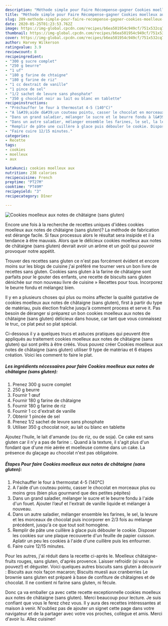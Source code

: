 ```yaml
---
description: "Méthode simple pour Faire Récompense-gagner Cookies moelleux aux notes de châtaigne (sans gluten)"
title: "Méthode simple pour Faire Récompense-gagner Cookies moelleux aux notes de châtaigne (sans gluten)"
slug: 209-methode-simple-pour-faire-recompense-gagner-cookies-moelleux-aux-notes-de-chataigne-sans-gluten
date: 2020-05-25T01:23:53.762Z
image: https://img-global.cpcdn.com/recipes/b6ea501954c949cf/751x532cq70/cookies-moelleux-aux-notes-de-chataigne-sans-gluten-photo-principale-de-la-recette.jpg
thumbnail: https://img-global.cpcdn.com/recipes/b6ea501954c949cf/751x532cq70/cookies-moelleux-aux-notes-de-chataigne-sans-gluten-photo-principale-de-la-recette.jpg
cover: https://img-global.cpcdn.com/recipes/b6ea501954c949cf/751x532cq70/cookies-moelleux-aux-notes-de-chataigne-sans-gluten-photo-principale-de-la-recette.jpg
author: Harvey Wilkerson
ratingvalue: 3.9
reviewcount: 8
recipeingredient:
- "300 g sucre complet"
- "250 g beurre"
- "1 uf"
- "180 g farine de chtaigne"
- "180 g farine de riz"
- "1 cc dextrait de vanille"
- "1 pince de sel"
- "1/2 sachet de levure sans phosphate"
- "350 g chocolat noir au lait ou blanc en tablette"
recipeinstructions:
- "Préchauffer le four à thermostat 4-5 (140°C)"
- "A l&#39;aide d&#39;un couteau pointu, casser le chocolat en morceaux plus ou moins gros (bien plus gourmand que des petites pépites)"
- "Dans un grand saladier, mélanger le sucre et le beurre fondu à l&#39;aide d&#39;un fouet. Ajouter l’œuf et l&#39;extrait de vanille liquide et mélanger à nouveau."
- "Dans un autre saladier, mélanger ensemble les farines, le sel, la levure et les morceaux de chocolat puis incorporer en 2/3 fois au mélange précédent, jusqu&#39;à ce que tout soit homogène."
- "Remplir de pâte une cuillère à glace puis débouler le cookie. Disposer les cookies sur une plaque recouverte d&#39;un feuille de papier cuisson. Aplatir un peu les cookies à l&#39;aide d&#39;une cuillère puis les enfourner."
- "Faire cuire 12/15 minutes."
categories:
- Recette
tags:
- cookies
- moelleux
- aux

katakunci: cookies moelleux aux 
nutrition: 238 calories
recipecuisine: French
preptime: "PT27M"
cooktime: "PT49M"
recipeyield: "3"
recipecategory: Dîner

---
```



![Cookies moelleux aux notes de châtaigne (sans gluten)](https://img-global.cpcdn.com/recipes/b6ea501954c949cf/751x532cq70/cookies-moelleux-aux-notes-de-chataigne-sans-gluten-photo-principale-de-la-recette.jpg)

Encore une fois à la recherche de recettes uniques d'idées cookies moelleux aux notes de châtaigne (sans gluten)? La méthode de fabrication est dérange facile. Si faux processus alors le résultat sera insipide et il a tendance à être mauvais. Alors que le délicieux cookies moelleux aux notes de châtaigne (sans gluten) devrait avoir un arôme et un goût qui pouvoir provoquer notre appétit.

Trouver des recettes sans gluten ce n&#39;est pas forcément évident et encore moins sur les blogs de cuisine j&#39;ai préféré me tourner vers un bon livre de recettes sans gluten. Cookies sans gluten à la farine de châtaigne sont parfaits pour le gouter des enfants, une recette de biscuits sans gluten dénichée sur mon nouveau livre de cuisine » Recettes pour tous. Incorporez le beurre fondu et mélangez bien.

Il y en a plusieurs choses qui plus ou moins affecter la qualité gustative de cookies moelleux aux notes de châtaigne (sans gluten), first à partir du type de matériau, puis élection fraîche jusqu'à comment process et serve it. Pas besoin de déranger si préparez un bon cookies moelleux aux notes de châtaigne (sans gluten) délicieux dans house, car tant que vous connaissez le truc, ce plat peut so plat spécial.


Ci-dessous il y a quelques trucs et astuces pratiques qui peuvent être appliqués au traitement cookies moelleux aux notes de châtaigne (sans gluten) qui sont prêts à être créés. Vous pouvez créer Cookies moelleux aux notes de châtaigne (sans gluten) utiliser 9 type de matériau et 6 étapes création. Voici les comment to faire le plat.

<!--inarticleads1-->

##### Les ingrédients nécessaires pour faire Cookies moelleux aux notes de châtaigne (sans gluten):

1. Prenez 300 g sucre complet
1.  250 g beurre
1. Fournir 1 œuf
1. Fournir 180 g farine de châtaigne
1. Fournir 180 g farine de riz
1. Fournir 1 cc d&#39;extrait de vanille
1. Obtenir 1 pincée de sel
1. Prenez 1/2 sachet de levure sans phosphate
1. Utiliser 350 g chocolat noir, au lait ou blanc en tablette


Ajoutez l&#39;huile, le lait d&#39;amande (ou de riz, ou de soja). Ce cake est sans gluten car il n&#39;y a pas de farine :. Quand à la texture, il s&#39;agit plus d&#39;un fondant que d&#39;une mie aérée et moelleuse comme dans un cake. La présence du glaçage au chocolat n&#39;est pas obligatoire. 

<!--inarticleads2-->

##### Étapes Pour faire Cookies moelleux aux notes de châtaigne (sans gluten):

1. Préchauffer le four à thermostat 4-5 (140°C)
1. A l&#39;aide d&#39;un couteau pointu, casser le chocolat en morceaux plus ou moins gros (bien plus gourmand que des petites pépites)
1. Dans un grand saladier, mélanger le sucre et le beurre fondu à l&#39;aide d&#39;un fouet. Ajouter l’œuf et l&#39;extrait de vanille liquide et mélanger à nouveau.
1. Dans un autre saladier, mélanger ensemble les farines, le sel, la levure et les morceaux de chocolat puis incorporer en 2/3 fois au mélange précédent, jusqu&#39;à ce que tout soit homogène.
1. Remplir de pâte une cuillère à glace puis débouler le cookie. Disposer les cookies sur une plaque recouverte d&#39;un feuille de papier cuisson. Aplatir un peu les cookies à l&#39;aide d&#39;une cuillère puis les enfourner.
1. Faire cuire 12/15 minutes.


Pour les autres, j&#39;ai réduit dans la recette ci-après le. Moelleux châtaigne-fruits rouges, sans gluten, d&#39;après provence. Laisser refroidir (si vous le pouvez!) et déguster. Voici quelques autres biscuits sans gluten à découvrir : Biscuits aux noix façon macaron; Biscuits muesli aux cranberries Le brownie sans gluten est préparé à base de confiture de châtaignes et de chocolat. Il ne contient ni farine sans gluten, ni fécule. 


Donc ça va emballer ça avec cette recette exceptionnelle cookies moelleux aux notes de châtaigne (sans gluten). Merci beaucoup pour lecture. Je suis confiant que vous le ferez chez vous. Il y aura des recettes  intéressantes at maison à venir. N'oubliez pas de ajouter un signet cette page dans votre navigateur et de la partager avec votre vos proches, collègue et amis. Merci d'avoir lu. Allez cuisiner!
